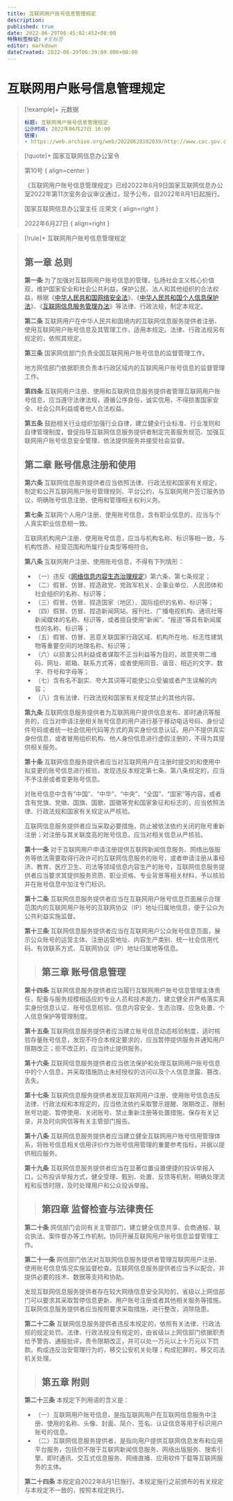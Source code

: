 ```yaml
---
title: 互联网用户账号信息管理规定
description:
published: true
date: 2022-06-29T06:45:02:452+08:00
特殊标签标记: #无标签
editor: markdown
dateCreated: 2022-06-29T06:39:09.086+08:00
---
```


# 互联网用户账号信息管理规定

> [!example]+ 元数据
>
> ```YAML
> 标题: 互联网用户账号信息管理规定
> 公示时间: 2022年06月27日 16:00
> 链接:
> - https://web.archive.org/web/20220628102039/http://www.cac.gov.cn/2022-06/26/c_1657868775042841.htm
> ```

> [!quote]+ 国家互联网信息办公室令
>
> 第10号
> { align=center }
>
> 《互联网用户账号信息管理规定》已经2022年6月9日国家互联网信息办公室2022年第11次室务会议审议通过，现予公布，自2022年8月1日起施行。
>
> 国家互联网信息办公室主任 庄荣文
> { align=right }
>
> 2022年6月27日
> { align=right }

[中华人民共和国网络安全法]: /rule/普通法律/中华人民共和国网络安全法.md
[中华人民共和国个人信息保护法]: /rule/普通法律/中华人民共和国个人信息保护法.md
[互联网信息服务管理办法]: /rule/国务院/互联网信息服务管理办法.md
[网络信息内容生态治理规定]: /rule/国家互联网信息办公室/网络信息内容生态治理规定.md

> [!rule]+ 互联网用户账号信息管理规定
>
> ## 第一章 总则
>
> **第一条** 为了加强对互联网用户账号信息的管理，弘扬社会主义核心价值观，维护国家安全和社会公共利益，保护公民、法人和其他组织的合法权益，根据《[中华人民共和国网络安全法][]》、《[中华人民共和国个人信息保护法][]》、《[互联网信息服务管理办法][]》等法律、行政法规，制定本规定。
>
> **第二条** 互联网用户在中华人民共和国境内的互联网信息服务提供者注册、使用互联网用户账号信息及其管理工作，适用本规定。法律、行政法规另有规定的，依照其规定。
>
> **第三条** 国家网信部门负责全国互联网用户账号信息的监督管理工作。
>
> 地方网信部门依据职责负责本行政区域内的互联网用户账号信息的监督管理工作。
>
> **第四条** 互联网用户注册、使用和互联网信息服务提供者管理互联网用户账号信息，应当遵守法律法规，遵循公序良俗，诚实信用，不得损害国家安全、社会公共利益或者他人合法权益。
>
> **第五条** 鼓励相关行业组织加强行业自律，建立健全行业标准、行业准则和自律管理制度，督促指导互联网信息服务提供者制定完善服务规范、加强互联网用户账号信息安全管理、依法提供服务并接受社会监督。
>
> ## 第二章 账号信息注册和使用
>
> **第六条** 互联网信息服务提供者应当依照法律、行政法规和国家有关规定，制定和公开互联网用户账号管理规则、平台公约，与互联网用户签订服务协议，明确账号信息注册、使用和管理相关权利义务。
>
> **第七条** 互联网个人用户注册、使用账号信息，含有职业信息的，应当与个人真实职业信息相一致。
>
> 互联网机构用户注册、使用账号信息，应当与机构名称、标识等相一致，与机构性质、经营范围和所属行业类型等相符合。
>
> **第八条** 互联网用户注册、使用账号信息，不得有下列情形：
>
> +   （一）违反《[网络信息内容生态治理规定][]》第六条、第七条规定；
> +   （二）假冒、仿冒、捏造政党、党政军机关、企事业单位、人民团体和社会组织的名称、标识等；
> +   （三）假冒、仿冒、捏造国家（地区）、国际组织的名称、标识等；
> +   （四）假冒、仿冒、捏造新闻网站、报刊社、广播电视机构、通讯社等新闻媒体的名称、标识等，或者擅自使用“新闻”、“报道”等具有新闻属性的名称、标识等；
> +   （五）假冒、仿冒、恶意关联国家行政区域、机构所在地、标志性建筑物等重要空间的地理名称、标识等；
> +   （六）以损害公共利益或者谋取不正当利益等为目的，故意夹带二维码、网址、邮箱、联系方式等，或者使用同音、谐音、相近的文字、数字、符号和字母等；
> +   （七）含有名不副实、夸大其词等可能使公众受骗或者产生误解的内容；
> +   （八）含有法律、行政法规和国家有关规定禁止的其他内容。
>
> **第九条** 互联网信息服务提供者为互联网用户提供信息发布、即时通讯等服务的，应当对申请注册相关账号信息的用户进行基于移动电话号码、身份证件号码或者统一社会信用代码等方式的真实身份信息认证。用户不提供真实身份信息，或者冒用组织机构、他人身份信息进行虚假注册的，不得为其提供相关服务。
>
> **第十条** 互联网信息服务提供者应当对互联网用户在注册时提交的和使用中拟变更的账号信息进行核验，发现违反本规定第七条、第八条规定的，应当不予注册或者变更账号信息。
>
> 对账号信息中含有“中国”、“中华”、“中央”、“全国”、“国家”等内容，或者含有党旗、党徽、国旗、国歌、国徽等党和国家象征和标志的，应当依照法律、行政法规和国家有关规定从严核验。
>
> 互联网信息服务提供者应当采取必要措施，防止被依法依约关闭的账号重新注册；对注册与其关联度高的账号信息，应当对相关信息从严核验。
>
> **第十一条** 对于互联网用户申请注册提供互联网新闻信息服务、网络出版服务等依法需要取得行政许可的互联网信息服务的账号，或者申请注册从事经济、教育、医疗卫生、司法等领域信息内容生产的账号，互联网信息服务提供者应当要求其提供服务资质、职业资格、专业背景等相关材料，予以核验并在账号信息中加注专门标识。
>
> **第十二条** 互联网信息服务提供者应当在互联网用户账号信息页面展示合理范围内的互联网用户账号的互联网协议（IP）地址归属地信息，便于公众为公共利益实施监督。
>
> **第十三条** 互联网信息服务提供者应当在互联网用户公众账号信息页面，展示公众账号的运营主体、注册运营地址、内容生产类别、统一社会信用代码、有效联系方式、互联网协议（IP）地址归属地等信息。
> >
> > ## 第三章 账号信息管理
>
> **第十四条** 互联网信息服务提供者应当履行互联网用户账号信息管理主体责任，配备与服务规模相适应的专业人员和技术能力，建立健全并严格落实真实身份信息认证、账号信息核验、信息内容安全、生态治理、应急处置、个人信息保护等管理制度。
>
> **第十五条** 互联网信息服务提供者应当建立账号信息动态核验制度，适时核验存量账号信息，发现不符合本规定要求的，应当暂停提供服务并通知用户限期改正；拒不改正的，应当终止提供服务。
>
> **第十六条** 互联网信息服务提供者应当依法保护和处理互联网用户账号信息中的个人信息，并采取措施防止未经授权的访问以及个人信息泄露、篡改、丢失。
>
> **第十七条** 互联网信息服务提供者发现互联网用户注册、使用账号信息违反法律、行政法规和本规定的，应当依法依约采取警示提醒、限期改正、限制账号功能、暂停使用、关闭账号、禁止重新注册等处置措施，保存有关记录，并及时向网信等有关主管部门报告。
>
> **第十八条** 互联网信息服务提供者应当建立健全互联网用户账号信用管理体系，将账号信息相关信用评价作为账号信用管理的重要参考指标，并据以提供相应服务。
>
> **第十九条** 互联网信息服务提供者应当在显著位置设置便捷的投诉举报入口，公布投诉举报方式，健全受理、甄别、处置、反馈等机制，明确处理流程和反馈时限，及时处理用户和公众投诉举报。
> >
> > ## 第四章 监督检查与法律责任
>
> **第二十条** 网信部门会同有关主管部门，建立健全信息共享、会商通报、联合执法、案件督办等工作机制，协同开展互联网用户账号信息监督管理工作。
>
> **第二十一条** 网信部门依法对互联网信息服务提供者管理互联网用户注册、使用账号信息情况实施监督检查。互联网信息服务提供者应当予以配合，并提供必要的技术、数据等支持和协助。
>
> 发现互联网信息服务提供者存在较大网络信息安全风险的，省级以上网信部门可以要求其采取暂停信息更新、用户账号注册或者其他相关服务等措施。互联网信息服务提供者应当按照要求采取措施，进行整改，消除隐患。
>
> **第二十二条** 互联网信息服务提供者违反本规定的，依照有关法律、行政法规的规定处罚。法律、行政法规没有规定的，由省级以上网信部门依据职责给予警告、通报批评，责令限期改正，并可以处一万元以上十万元以下罚款。构成违反治安管理行为的，移交公安机关处理；构成犯罪的，移交司法机关处理。
> >
> > ## 第五章 附则
>
> **第二十三条** 本规定下列用语的含义是：
>
> +   （一）互联网用户账号信息，是指互联网用户在互联网信息服务中注册、使用的名称、头像、封面、简介、签名、认证信息等用于标识用户账号的信息。
> +   （二）互联网信息服务提供者，是指向用户提供互联网信息发布和应用平台服务，包括但不限于互联网新闻信息服务、网络出版服务、搜索引擎、即时通讯、交互式信息服务、网络直播、应用软件下载等互联网服务的主体。
>
> **第二十四条** 本规定自2022年8月1日施行。本规定施行之前颁布的有关规定与本规定不一致的，按照本规定执行。
